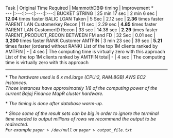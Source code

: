 
Task | Original Time Required | MammothDB&copy; timing | Improvement *  
--- |:---:|:---:|:---:|:---:|
BUCKET STRING | 25 min 17 sec | 2 min 6 sec | **12.04** times faster
BALIC LOAN Taken | 5 Sec | 2.12 sec | **2.36** times faster
PARENT LAN Customerkey Recon | 11 sec | 2.29 sec  | **4.85** times faster
PARENT LAN CustomerID Recon | 33 sec | 14.38 sec  | **2.29** times faster
PARENT_PRODUCT_RECON BETWEEN FM and FD | 32 Sec | 0.01 sec  | **3,200** times faster
RANK Customer AMTFIN | 3 min 23 sec | 39 sec | **5.21** times faster (ordered without RANK)
List of the top 1M clients ranked by AMTFIN | - | 4 sec | The computing time is virtually zero with this approach
List of the top 1M clients ranked by AMTFIN total| - | 4 sec | The computing time is virtually zero with this approach

---

\* *The hardware used is 6 x m4.large (CPU:2, RAM:8GB) AWS EC2 instances.*  
*Those instances have approximately 1/8 of the computing power of the current Bajaj Finance MapR cluster hardware.*

\* *The timing is done after database warm-up.*

\* *Since some of the result sets can be big in order to ignore the terminal time needed to output millions of rows we recommend the output to be redirected.*  
*For example `pager > /dev/null` or `pager > output_file.txt`*
